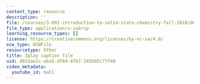 ```yaml
---
content_type: resource
description: ''
file: /courses/3-091-introduction-to-solid-state-chemistry-fall-2018/d653ae2caba5df044fb7245b95c77f48_EOS0HBUoycc.srt
file_type: application/x-subrip
learning_resource_types: []
license: https://creativecommons.org/licenses/by-nc-sa/4.0/
ocw_type: OCWFile
resourcetype: Other
title: 3play caption file
uid: d653ae2c-aba5-df04-4fb7-245b95c77f48
video_metadata:
  youtube_id: null
---
```

